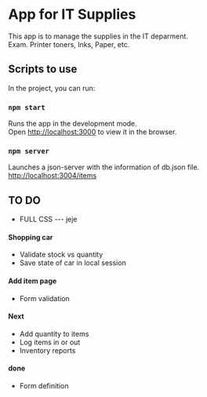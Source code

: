 # App for IT Supplies

This app is to manage the supplies in the IT deparment.\
Exam. Printer toners, Inks, Paper, etc.

## Scripts to use

In the project, you can run:

### `npm start`

Runs the app in the development mode.\
Open [http://localhost:3000](http://localhost:3000) to view it in the browser.

### `npm server`

Launches a json-server with the information of db.json file.\
[http://localhost:3004/items](http://localhost:3004/items)


## TO DO

  - FULL CSS --- jeje

#### Shopping car

  - Validate stock vs quantity 
  - Save state of car in local session

#### Add item page
  - Form validation

#### Next
  - Add quantity to items
  - Log items in or out
  - Inventory reports
  
#### done
  - Form definition